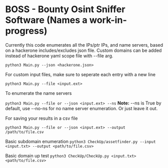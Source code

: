 # BOSS - Bounty Osint Sniffer Software (Names a work-in-progress)
Currently this code enumerates all the IPs/ptr IPs, and name servers, based on a hackerone includes/excludes json file.
Custom domains can be added instead of hackerone yaml scope file with --file arg.

```python3 Main.py --json <hackerone.json>```

For custom input files, make sure to seperate each entry with a new line

```python3 Main.py --file <input.ext>```

To enumerate the name servers

```python3 Main.py --file or --json <input.ext> --ns``` **Note:** --ns is True by default, use --no-ns for no name server enumeration. Or just leave it out.

For saving your results in a csv file

```python3 Main.py --file or --json <input.ext> --output /path/to/file.csv```

Basic subdomain enumeration
```python3 CheckUp/assetfinder.py --input <input.txt> --output <path/to/file.csv>```

Basic domain up test
```python3 CheckUp/CheckUp.py <input.txt> <path/to/file.csv>```
